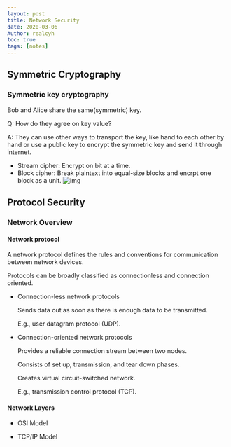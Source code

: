 ```yaml
---
layout: post
title: Network Security
date: 2020-03-06
Author: realcyh
toc: true
tags: [notes]
--- 
```


## Symmetric Cryptography

### Symmetric key cryptography

Bob and Alice share the same(symmetric) key.

Q: How do they agree on key value? 

A: They can use other ways to transport the key, like hand to each other by hand or use a public key to encrypt the symmetric key and send it through internet.

* Stream cipher: Encrypt on bit at a time.
* Block cipher: Break plaintext into equal-size blocks and encrpt one block as a unit.
![img](https://imgur.com/a/giN0GhK)

## Protocol Security
 
### Network Overview

#### Network protocol

A network protocol defines the rules and conventions for communication between network devices.

Protocols can be broadly classified as connectionless and connection oriented.

* Connection-less network protocols

  Sends data out as soon as there is enough data to be transmitted.

  E.g., user datagram protocol (UDP).

* Connection-oriented network protocols

  Provides a reliable connection stream between two nodes.

  Consists of set up, transmission, and tear down phases.

  Creates virtual circuit-switched network.

  E.g., transmission control protocol (TCP).

#### Network Layers

* OSI Model

* TCP/IP Model



